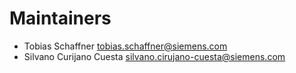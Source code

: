 # Maintainers

- Tobias Schaffner <tobias.schaffner@siemens.com>
- Silvano Curijano Cuesta <silvano.cirujano-cuesta@siemens.com>

